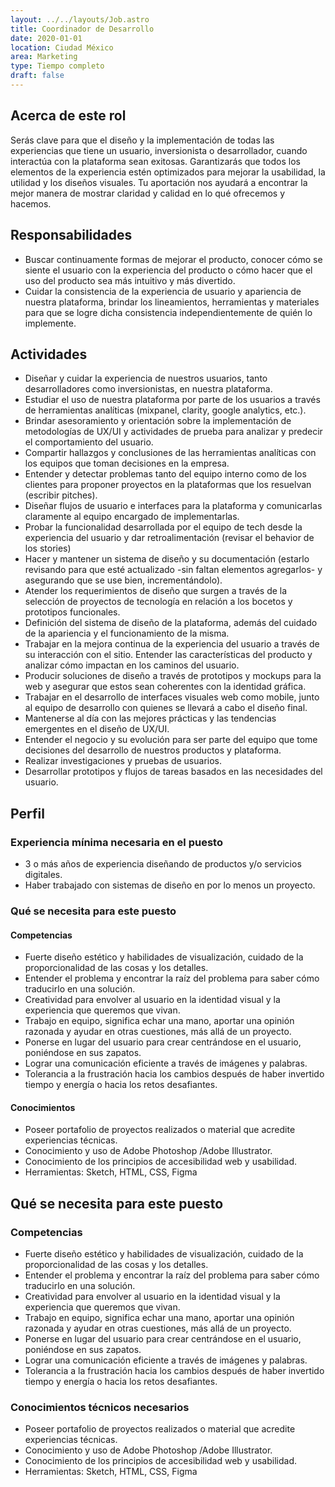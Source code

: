 ```yaml
---
layout: ../../layouts/Job.astro
title: Coordinador de Desarrollo
date: 2020-01-01
location: Ciudad México
area: Marketing
type: Tiempo completo
draft: false
---
```


## Acerca de este rol

Serás clave para que el diseño y la implementación de todas las experiencias que tiene un usuario, inversionista o desarrollador, cuando interactúa con la plataforma sean exitosas. Garantizarás que todos los elementos de la experiencia estén optimizados para mejorar la usabilidad, la utilidad y los diseños visuales. Tu aportación nos ayudará a encontrar la mejor manera de mostrar claridad y calidad en lo qué ofrecemos y hacemos.

## Responsabilidades

- Buscar continuamente formas de mejorar el producto, conocer cómo se siente el usuario con la experiencia del producto o cómo hacer que el uso del producto sea más intuitivo y más divertido.
- Cuidar la consistencia de la experiencia de usuario y apariencia de nuestra plataforma, brindar los lineamientos, herramientas y materiales para que se logre dicha consistencia independientemente de quién lo implemente.

## Actividades

- Diseñar y cuidar la experiencia de nuestros usuarios, tanto desarrolladores como inversionistas, en nuestra plataforma.
- Estudiar el uso de nuestra plataforma por parte de los usuarios a través de herramientas analíticas (mixpanel, clarity, google analytics, etc.).
- Brindar asesoramiento y orientación sobre la implementación de metodologías de UX/UI y actividades de prueba para analizar y predecir el comportamiento del usuario.
- Compartir hallazgos y conclusiones de las herramientas analíticas con los equipos que toman decisiones en la empresa.
- Entender y detectar problemas tanto del equipo interno como de los clientes para proponer proyectos en la plataformas que los resuelvan (escribir pitches).
- Diseñar flujos de usuario e interfaces para la plataforma y comunicarlas claramente al equipo encargado de implementarlas.
- Probar la funcionalidad desarrollada por el equipo de tech desde la experiencia del usuario y dar retroalimentación (revisar el behavior de los stories)
- Hacer y mantener un sistema de diseño y su documentación (estarlo revisando para que esté actualizado -sin faltan elementos agregarlos- y asegurando que se use bien, incrementándolo).
- Atender los requerimientos de diseño que surgen a través de la selección de proyectos de tecnología en relación a los bocetos y prototipos funcionales.
- Definición del sistema de diseño de la plataforma, además del cuidado de la apariencia y el funcionamiento de la misma.
- Trabajar en la mejora continua de la experiencia del usuario a través de su interacción con el sitio. Entender las características del producto y analizar cómo impactan en los caminos del usuario.
- Producir soluciones de diseño a través de prototipos y mockups para la web y asegurar que estos sean coherentes con la identidad gráfica.
- Trabajar en el desarrollo de interfaces visuales web como mobile, junto al equipo de desarrollo con quienes se llevará a cabo el diseño final.
- Mantenerse al día con las mejores prácticas y las tendencias emergentes en el diseño de UX/UI.
- Entender el negocio y su evolución para ser parte del equipo que tome decisiones del desarrollo de nuestros productos y plataforma.
- Realizar investigaciones y pruebas de usuarios.
- Desarrollar prototipos y flujos de tareas basados en las necesidades del usuario.

## Perfil

### Experiencia mínima necesaria en el puesto

- 3 o más años de experiencia diseñando de productos y/o servicios digitales.
- Haber trabajado con sistemas de diseño en por lo menos un proyecto.

### Qué se necesita para este puesto

#### Competencias

- Fuerte diseño estético y habilidades de visualización, cuidado de la proporcionalidad de las cosas y los detalles.
- Entender el problema y encontrar la raíz del problema para saber cómo traducirlo en una solución.
- Creatividad para envolver al usuario en la identidad visual y la experiencia que queremos que vivan.
- Trabajo en equipo, significa echar una mano, aportar una opinión razonada y ayudar en otras cuestiones, más allá de un proyecto.
- Ponerse en lugar del usuario para crear centrándose en el usuario, poniéndose en sus zapatos.
- Lograr una comunicación eficiente a través de imágenes y palabras.
- Tolerancia a la frustración hacia los cambios después de haber invertido tiempo y energía o hacia los retos desafiantes.

#### Conocimientos

- Poseer portafolio de proyectos realizados o material que acredite experiencias técnicas.
- Conocimiento y uso de Adobe Photoshop /Adobe Illustrator.
- Conocimiento de los principios de accesibilidad web y usabilidad.
- Herramientas: Sketch, HTML, CSS, Figma

## Qué se necesita para este puesto

### Competencias

- Fuerte diseño estético y habilidades de visualización, cuidado de la proporcionalidad de las cosas y los detalles.
- Entender el problema y encontrar la raíz del problema para saber cómo traducirlo en una solución.
- Creatividad para envolver al usuario en la identidad visual y la experiencia que queremos que vivan.
- Trabajo en equipo, significa echar una mano, aportar una opinión razonada y ayudar en otras cuestiones, más allá de un proyecto.
- Ponerse en lugar del usuario para crear centrándose en el usuario, poniéndose en sus zapatos.
- Lograr una comunicación eficiente a través de imágenes y palabras.
- Tolerancia a la frustración hacia los cambios después de haber invertido tiempo y energía o hacia los retos desafiantes.

### Conocimientos técnicos necesarios

- Poseer portafolio de proyectos realizados o material que acredite experiencias técnicas.
- Conocimiento y uso de Adobe Photoshop /Adobe Illustrator.
- Conocimiento de los principios de accesibilidad web y usabilidad.
- Herramientas: Sketch, HTML, CSS, Figma
